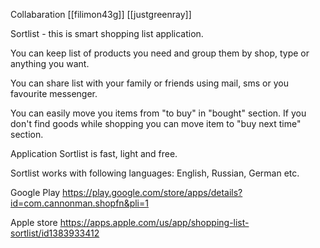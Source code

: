 Collabaration
[[filimon43g]]
[[justgreenray]]


Sortlist - this is smart shopping list application.

You can keep list of products you need and group them by shop, type or anything you want.

You can share list with your family or friends using mail, sms or you favourite messenger.

You can easily move you items from "to buy" in "bought" section. If you don't find goods while shopping you can move item to "buy next time" section.

Application Sortlist is fast, light and free.

Sortlist works with following languages: English, Russian, German etc.


Google Play 
https://play.google.com/store/apps/details?id=com.cannonman.shopfn&pli=1


Apple store
https://apps.apple.com/us/app/shopping-list-sortlist/id1383933412